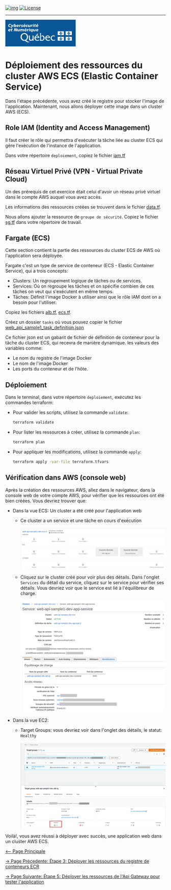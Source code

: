 <!-- ENTETE -->
[![img](https://img.shields.io/badge/Lifecycle-Experimental-339999)](https://www.quebec.ca/gouv/politiques-orientations/vitrine-numeriqc/accompagnement-des-organismes-publics/demarche-conception-services-numeriques)
[![License](https://img.shields.io/badge/Licence-LiLiQ--R-blue)](LICENSE_FR)

---

<div>
    <img src="https://github.com/CQEN-QDCE/.github/blob/main/images/mcn.png">
</div>
<!-- FIN ENTETE -->

# Déploiement des ressources du cluster AWS ECS (Elastic Container Service)

Dans l'étape précédente, vous avez créé le registre pour stocker l'image de l'application. 
Maintenant, nous allons déployer cette image dans un cluster AWS (ECS).

## Role IAM (Identity and Access Management)
Il faut créer le rôle qui permettra d'exécuter la tâche liée au cluster ECS qui gère l'exécution de l'instance de l'application.

Dans votre répertoire `deploiement`, copiez le fichier [iam.tf](scripts/iam.tf)

## Réseau Virtuel Privé (VPN - Virtual Private Cloud)
Un des prérequis de cet exercice était celui d'avoir un réseau privé virtuel dans le compte AWS auquel vous avez accès.

Les informations des ressources créées se trouvent dans le fichier [data.tf](scripts/data.tf).

Nous allons ajouter la ressource de `groupe de sécurité`.
Copiez le fichier [sg.tf](scripts/sg.tf) dans votre répertoire de travail.


## Fargate (ECS)
Cette section contient la partie des ressources du cluster ECS de AWS où l'application sera déployée.

Fargate c'est un type de service de conteneur (ECS - Elastic Container Service), qui a trois concepts:
- Clusters: Un regroupement logique de tâches ou de services.
- Services: Où on regroupe les tâches et on spécifie combien de ces tâches on veut qui s'exécutent en même temps.
- Tâches: Définit l'image Docker à utiliser ainsi que le rôle IAM dont on a besoin pour l'utiliser.

Copiez les fichiers [alb.tf](scripts/alb.tf), [ecs.tf](scripts/ecs.tf).

Créez un dossier `tasks` où vous pouvez copier le fichier [web_api_sample1_task_definition.json](scrip/../scripts/tasks/web_api_sample1_task_definition.json)

Ce fichier json est un gabarit de fichier de définition de conteneur pour la tâche du cluster ECS, qui recevra de manière dynamique. les valeurs des variables comme:
- Le nom du registre de l'image Docker
- Le nom de l'image Docker
- Les ports du conteneur et de l'hôte.

## Déploiement
Dans le terminal, dans votre répertoire `deploiement`, exécutez les commandes terraform:
- Pour valider les scripts, utilisez la commande `validate`:
    ```bash
    terraform validate
    ```
- Pour lister les ressources à créer, utilisez la commande `plan`:
    ```bash
    terraform plan
    ```
- Pour appliquer les modifications, utilisez la commande `apply`:
  ```bash
  terraform apply -var-file terraform.tfvars
  ```

## Vérification dans AWS (console web)

Après la création des ressources AWS, allez dans le navigateur, dans la console web de votre compte AWS, pour vérifier que les ressources ont été bien créées. Vous devriez trouver que:
- Dans la vue ECS: Un cluster a été créé pour l'application web
  - Ce cluster a un service et une tâche en cours d'exécution

    ![aws-ecs](images/aws-web-ecs.png)

  - Cliquez sur le cluster créé pour voir plus des détails. Dans l'onglet `Services` du détail du service, cliquez sur le service pour vérifier ses détails. Vous devriez voir que le service est lié à l'équilibreur de charge.

    ![aws-ecs-details-service](images/aws-ecs-details-service.png)

- Dans la vue EC2:
  - Target Groups: vous devriez voir dans l'onglet des détails, le statut: `Healthy`

    ![aws-ec2-target-group-detail](images/aws-ec2-target-group.png)


Voilà!, vous avez réussi à déployer avec succès, une application web dans un cluster AWS ECS.


[<-- Page Principale](README.md)

[-> Page Précedente: Étape 3: Déployer les ressources du registre de conteneurs ECR](E3-deploy-aws-ecr.md)

[-> Page Suivante: Étape 5: Déployer les ressources de l'Api Gateway pour tester l'application](E5-deploy-api-gateway-aws.md)